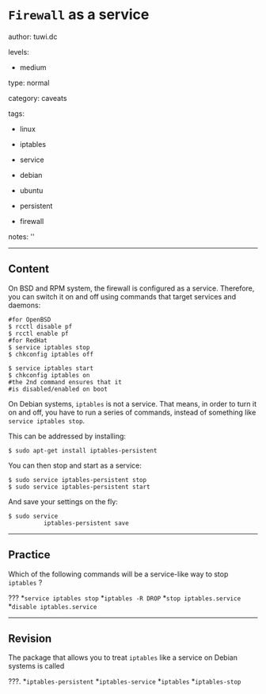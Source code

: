 # `Firewall` as a service
author: tuwi.dc

levels:

  - medium

type: normal

category: caveats

tags:

  - linux

  - iptables

  - service

  - debian

  - ubuntu

  - persistent

  - firewall

notes: ''

---
## Content

On BSD and RPM system, the firewall is configured as a service. Therefore, you can switch it on and off using commands that target services and daemons:
```
#for OpenBSD
$ rcctl disable pf
$ rcctl enable pf
#for RedHat
$ service iptables stop
$ chkconfig iptables off

$ service iptables start
$ chkconfig iptables on
#the 2nd command ensures that it
#is disabled/enabled on boot
```


On Debian systems, `iptables` is not a service. That means, in order to turn it on and off, you have to run a series of commands, instead of something like `service iptables stop`.

This can be addressed by installing:
```
$ sudo apt-get install iptables-persistent
```
You can then stop and start as a service:
```
$ sudo service iptables-persistent stop
$ sudo service iptables-persistent start
```

And save your settings on the fly:

```
$ sudo service 
          iptables-persistent save 
```

---
## Practice

Which of the following commands will be a service-like way to stop `iptables` ? 

???
*`service iptables stop`
*`iptables -R DROP`
*`stop iptables.service`
*`disable iptables.service`

---
## Revision

The package that allows you to treat `iptables` like a service on Debian systems is called 

???.
*`iptables-persistent`
*`iptables-service`
*`iptables`
*`iptables-stop`